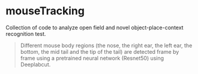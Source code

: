 # mouseTracking
Collection of code to analyze open field and novel object-place-context recognition test.
> Different mouse body regions (the nose, the right ear, the left ear, the bottom, the mid tail and the tip of the tail) are detected frame by frame using
a pretrained neural network (Resnet50) using Deeplabcut. 

